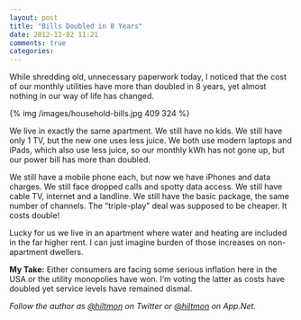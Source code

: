 ```yaml
---
layout: post
title: "Bills Doubled in 8 Years"
date: 2012-12-02 11:21
comments: true
categories: 
---
```


While shredding old, unnecessary paperwork today, I noticed that the cost of our monthly utilities have more than doubled in 8 years, yet almost nothing in our way of life has changed.

{% img /images/household-bills.jpg 409 324 %}

We live in exactly the same apartment. We still have no kids. We still have only 1 TV, but the new one uses less juice. We both use modern laptops and iPads, which also use less juice, so our monthly kWh has not gone up, but our power bill has more than doubled.

We still have a mobile phone each, but now we have iPhones and data charges. We still face dropped calls and spotty data access. We still have cable TV, internet and a landline. We still have the basic package, the same number of channels. The “triple-play” deal was supposed to be cheaper. It costs double!

Lucky for us we live in an apartment where water and heating are included in the far higher rent. I can just imagine burden of those increases on non-apartment dwellers.

**My Take:** Either consumers are facing some serious inflation here in the USA or the utility monopolies have won. I’m voting the latter as costs have doubled yet service levels have remained dismal.

*Follow the author as [@hiltmon](http://https://twitter.com/hiltmon) on Twitter or [@hiltmon](http://alpha.app.net/hiltmon) on App.Net.*